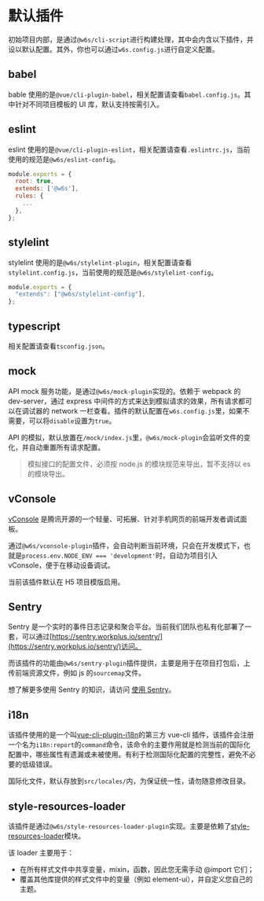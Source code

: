 # 默认插件

初始项目内部，是通过`@w6s/cli-script`进行构建处理，其中会内含以下插件，并设以默认配置。其外，你也可以通过`w6s.config.js`进行自定义配置。

## babel

bable 使用的是`@vue/cli-plugin-babel`，相关配置请查看`babel.config.js`。其中针对不同项目模板的 UI 库，默认支持按需引入。

## eslint

eslint 使用的是`@vue/cli-plugin-eslint`，相关配置请查看`.eslintrc.js`，当前使用的规范是`@w6s/eslint-config`。

```js
module.exports = {
  root: true,
  extends: ['@w6s'],
  rules: {
    ...
  },
};
```

## stylelint

stylelint 使用的是`@w6s/stylelint-plugin`，相关配置请查看`stylelint.config.js`，当前使用的规范是`@w6s/stylelint-config`。

```js
module.exports = {
  "extends": ["@w6s/stylelint-config"],
};
```

## typescript

相关配置请查看`tsconfig.json`。

## mock

API mock 服务功能，是通过`@w6s/mock-plugin`实现的。依赖于 webpack 的 dev-server，通过 express 中间件的方式来达到模拟请求的效果，所有请求都可以在调试器的 network 一栏查看。插件的默认配置在`w6s.config.js`里，如果不需要，可以将`disable`设置为`true`。

API 的模拟，默认放置在`/mock/index.js`里，`@w6s/mock-plugin`会监听文件的变化，并自动重置所有请求配置。

> 模拟接口的配置文件，必须按 node.js 的模块规范来导出，暂不支持以 es 的模块导出。

## vConsole

[vConsole](https://github.com/Tencent/vConsole) 是腾讯开源的一个轻量、可拓展、针对手机网页的前端开发者调试面板。

通过`@w6s/vconsole-plugin`插件，会自动判断当前环境，只会在开发模式下，也就是`process.env.NODE_ENV === 'development'`时，自动为项目引入 vConsole，便于在移动设备调试。

当前该插件默认在 H5 项目模版启用。

## Sentry

Sentry 是一个实时的事件日志记录和聚合平台。当前我们团队也私有化部署了一套，可以通过[https://sentry.workplus.io/sentry/](https://sentry.workplus.io/sentry/)访问。

而该插件的功能由`@w6s/sentry-plugin`插件提供，主要是用于在项目打包后，上传前端资源文件，例如 js 的`sourcemap`文件。

想了解更多使用 Sentry 的知识，请访问 [使用 Sentry](/DevOps/sentry.html)。

## i18n

该插件使用的是一个叫[vue-cli-plugin-i18n](https://github.com/kazupon/vue-cli-plugin-i18n)的第三方 vue-cli 插件，该插件会注册一个名为`i18n:report`的`command`命令，该命令的主要作用就是检测当前的国际化配置中，哪些属性有遗漏或未被使用。有利于检测国际化配置的完整性，避免不必要的低级错误。

国际化文件，默认存放到`src/locales/`内，为保证统一性，请勿随意修改目录。

## style-resources-loader

该插件是通过`@w6s/style-resources-loader-plugin`实现。主要是依赖了[style-resources-loader](https://github.com/yenshih/style-resources-loader)模块。

该 loader 主要用于：

* 在所有样式文件中共享变量，mixin，函数，因此您无需手动 @import 它们；
* 覆盖其他库提供的样式文件中的变量（例如 element-ui），并自定义您自己的主题。
